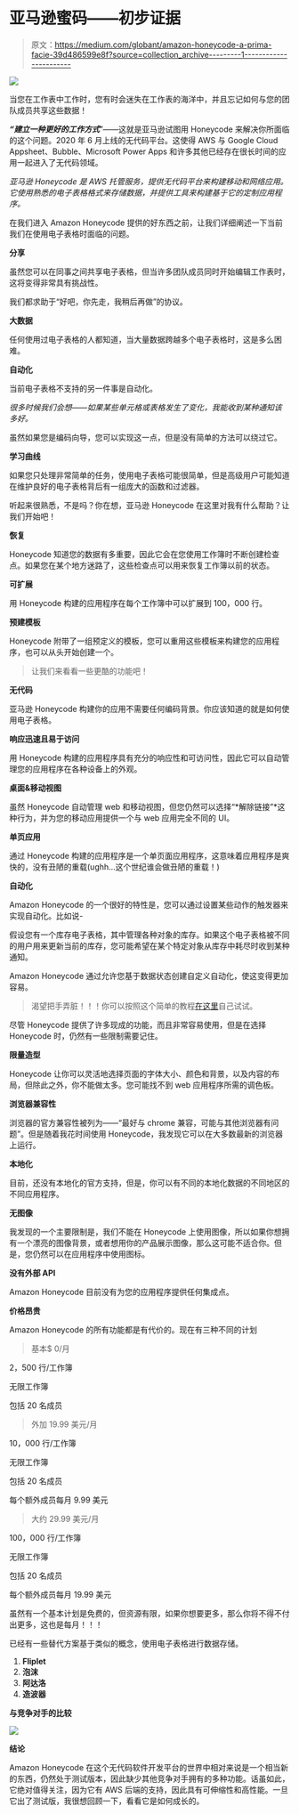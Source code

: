 # 亚马逊蜜码——初步证据

> 原文：<https://medium.com/globant/amazon-honeycode-a-prima-facie-39d486599e8f?source=collection_archive---------1----------------------->

![](img/52da0938653523327f8ea98b0f23512d.png)

当您在工作表中工作时，您有时会迷失在工作表的海洋中，并且忘记如何与您的团队成员共享这些数据！

***“建立一种更好的工作方式***”——这就是亚马逊试图用 Honeycode 来解决你所面临的这个问题。2020 年 6 月上线的无代码平台。这使得 AWS 与 Google Cloud Appsheet、Bubble、Microsoft Power Apps 和许多其他已经存在很长时间的应用一起进入了无代码领域。

*亚马逊 Honeycode 是 AWS 托管服务，提供无代码平台来构建移动和网络应用。它使用熟悉的电子表格格式来存储数据，并提供工具来构建基于它的定制应用程序。*

在我们进入 Amazon Honeycode 提供的好东西之前，让我们详细阐述一下当前我们在使用电子表格时面临的问题。

**分享**

虽然您可以在同事之间共享电子表格，但当许多团队成员同时开始编辑工作表时，这将变得非常具有挑战性。

我们都求助于“好吧，你先走，我稍后再做”的协议。

**大数据**

任何使用过电子表格的人都知道，当大量数据跨越多个电子表格时，这是多么困难。

**自动化**

当前电子表格不支持的另一件事是自动化。

*很多时候我们会想——如果某些单元格或表格发生了变化，我能收到某种通知该多好。*

虽然如果您是编码向导，您可以实现这一点，但是没有简单的方法可以绕过它。

**学习曲线**

如果您只处理非常简单的任务，使用电子表格可能很简单，但是高级用户可能知道在维护良好的电子表格背后有一组庞大的函数和过滤器。

听起来很熟悉，不是吗？你在想，亚马逊 Honeycode 在这里对我有什么帮助？让我们开始吧！

**恢复**

Honeycode 知道您的数据有多重要，因此它会在您使用工作簿时不断创建检查点。如果您在某个地方迷路了，这些检查点可以用来恢复工作簿以前的状态。

**可扩展**

用 Honeycode 构建的应用程序在每个工作簿中可以扩展到 100，000 行。

**预建模板**

Honeycode 附带了一组预定义的模板，您可以重用这些模板来构建您的应用程序，也可以从头开始创建一个。

> 让我们来看看一些更酷的功能吧！

**无代码**

亚马逊 Honeycode 构建你的应用不需要任何编码背景。你应该知道的就是如何使用电子表格。

**响应迅速且易于访问**

用 Honeycode 构建的应用程序具有充分的响应性和可访问性，因此它可以自动管理您的应用程序在各种设备上的外观。

**桌面&移动视图**

虽然 Honeycode 自动管理 web 和移动视图，但您仍然可以选择“*解除链接”*这种行为，并为您的移动应用提供一个与 web 应用完全不同的 UI。

**单页应用**

通过 Honeycode 构建的应用程序是一个单页面应用程序，这意味着应用程序是爽快的，没有丑陋的重载(ughh…这个世纪谁会做丑陋的重载！)

**自动化**

Amazon Honeycode 的一个很好的特性是，您可以通过设置某些动作的触发器来实现自动化。比如说-

假设您有一个库存电子表格，其中管理各种对象的库存。如果这个电子表格被不同的用户用来更新当前的库存，您可能希望在某个特定对象从库存中耗尽时收到某种通知。

Amazon Honeycode 通过允许您基于数据状态创建自定义自动化，使这变得更加容易。

> 渴望把手弄脏！！！你可以按照这个简单的教程[在这里](https://aws.amazon.com/blogs/aws/introducing-amazon-honeycode-build-web-mobile-apps-without-writing-code/)自己试试。

尽管 Honeycode 提供了许多现成的功能，而且非常容易使用，但是在选择 Honeycode 时，仍然有一些限制需要记住。

**限量造型**

Honeycode 让你可以灵活地选择页面的字体大小、颜色和背景，以及内容的布局，但除此之外，你不能做太多。您可能找不到 web 应用程序所需的调色板。

**浏览器兼容性**

浏览器的官方兼容性被列为——“最好与 chrome 兼容，可能与其他浏览器有问题”。但是随着我花时间使用 Honeycode，我发现它可以在大多数最新的浏览器上运行。

**本地化**

目前，还没有本地化的官方支持，但是，你可以有不同的本地化数据的不同地区的不同应用程序。

**无图像**

我发现的一个主要限制是，我们不能在 Honeycode 上使用图像，所以如果你想拥有一个漂亮的图像背景，或者想用你的产品展示图像，那么这可能不适合你。但是，您仍然可以在应用程序中使用图标。

**没有外部 API**

Amazon Honeycode 目前没有为您的应用程序提供任何集成点。

**价格昂贵**

Amazon Honeycode 的所有功能都是有代价的。现在有三种不同的计划

> 基本$ 0/月

2，500 行/工作簿

无限工作簿

包括 20 名成员

> 外加 19.99 美元/月

10，000 行/工作簿

无限工作簿

包括 20 名成员

每个额外成员每月 9.99 美元

> 大约 29.99 美元/月

100，000 行/工作簿

无限工作簿

包括 20 名成员

每个额外成员每月 19.99 美元

虽然有一个基本计划是免费的，但资源有限，如果你想要更多，那么你将不得不付出更多，这也是每月！！！

已经有一些替代方案基于类似的概念，使用电子表格进行数据存储。

1.  **Fliplet**
2.  **泡沫**
3.  **阿达洛**
4.  **造波器**

**与竞争对手的比较**

![](img/bff5ac2fe81e5ce93468be28f6fee771.png)

**结论**

Amazon Honeycode 在这个无代码软件开发平台的世界中相对来说是一个相当新的东西，仍然处于测试版本，因此缺少其他竞争对手拥有的多种功能。话虽如此，它绝对值得关注，因为它有 AWS 后端的支持，因此具有可伸缩性和高性能。一旦它出了测试版，我很想回顾一下，看看它是如何成长的。